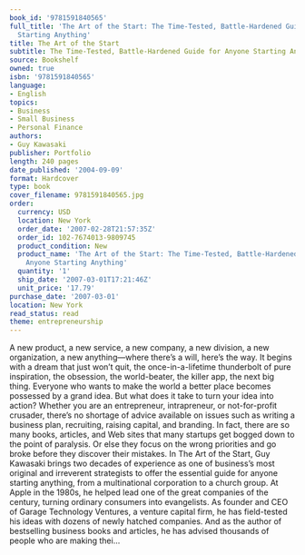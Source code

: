 ```yaml
---
book_id: '9781591840565'
full_title: 'The Art of the Start: The Time-Tested, Battle-Hardened Guide for Anyone
  Starting Anything'
title: The Art of the Start
subtitle: The Time-Tested, Battle-Hardened Guide for Anyone Starting Anything
source: Bookshelf
owned: true
isbn: '9781591840565'
language:
- English
topics:
- Business
- Small Business
- Personal Finance
authors:
- Guy Kawasaki
publisher: Portfolio
length: 240 pages
date_published: '2004-09-09'
format: Hardcover
type: book
cover_filename: 9781591840565.jpg
order:
  currency: USD
  location: New York
  order_date: '2007-02-28T21:57:35Z'
  order_id: 102-7674013-9809745
  product_condition: New
  product_name: 'The Art of the Start: The Time-Tested, Battle-Hardened Guide for
    Anyone Starting Anything'
  quantity: '1'
  ship_date: '2007-03-01T17:21:46Z'
  unit_price: '17.79'
purchase_date: '2007-03-01'
location: New York
read_status: read
theme: entrepreneurship
---
```

A new product, a new service, a new company, a new division, a new organization, a new anything—where there’s a will, here’s the way.
It begins with a dream that just won’t quit, the once-in-a-lifetime thunderbolt of pure inspiration, the obsession, the world-beater, the killer app, the next big thing. Everyone who wants to make the world a better place becomes possessed by a grand idea.
But what does it take to turn your idea into action?
Whether you are an entrepreneur, intrapreneur, or not-for-profit crusader, there’s no shortage of advice available on issues such as writing a business plan, recruiting, raising capital, and branding. In fact, there are so many books, articles, and Web sites that many startups get bogged down to the point of paralysis. Or else they focus on the wrong priorities and go broke before they discover their mistakes.
In The Art of the Start, Guy Kawasaki brings two decades of experience as one of business’s most original and irreverent strategists to offer the essential guide for anyone starting anything, from a multinational corporation to a church group. At Apple in the 1980s, he helped lead one of the great companies of the century, turning ordinary consumers into evangelists. As founder and CEO of Garage Technology Ventures, a venture capital firm, he has field-tested his ideas with dozens of newly hatched companies. And as the author of bestselling business books and articles, he has advised thousands of people who are making thei...
